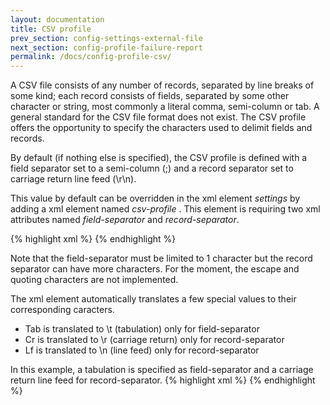 ```yaml
---
layout: documentation
title: CSV profile
prev_section: config-settings-external-file
next_section: config-profile-failure-report
permalink: /docs/config-profile-csv/
---
```

A CSV file consists of any number of records, separated by line breaks of some kind; each record consists of fields, separated by some other character or string, most commonly a literal comma, semi-column or tab. A general standard for the CSV file format does not exist. The CSV profile offers the opportunity to specify the characters used to delimit fields and records.

By default (if nothing else is specified), the CSV profile is defined with a field separator set to a semi-column (;) and a record separator set to carriage return line feed (\r\n).

This value by default can be overridden in the xml element *settings* by adding a xml element named *csv-profile* . This element is requiring two xml attributes named *field-separator* and *record-separator*.

{% highlight xml %}
<settings>
   <csv-profile field-separator="," record-separator="#"/>
<settings>
{% endhighlight %}

Note that the field-separator must be limited to 1 character but the record separator can have more characters. For the moment, the escape and quoting characters are not implemented.

The xml element automatically translates a few special values to their corresponding caracters.

* Tab is translated to \t (tabulation) only for field-separator
* Cr is translated to \r (carriage return) only for record-separator
* Lf is translated to \n (line feed) only for record-separator

In this example, a tabulation is specified as field-separator and a carriage return line feed for record-separator.
{% highlight xml %}
<settings>
   <csv-profile field-separator="Tab" record-separator="CrLf"/>
<settings>
{% endhighlight %}
